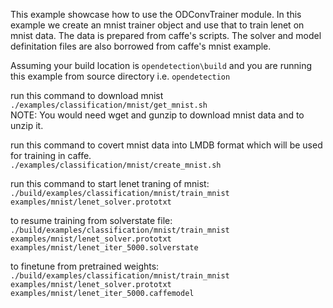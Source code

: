 This example showcase how to use the ODConvTrainer module. 
In this example we create an mnist trainer object and use that to 
train lenet on mnist data. The data is prepared from caffe's scripts. 
The solver and model definitation files are also borrowed from caffe's mnist example.

Assuming your build location is `opendetection\build` and you are running this example
from source directory i.e. `opendetection`  

run this command to download mnist  
`./examples/classification/mnist/get_mnist.sh`  
NOTE: You would need wget and gunzip to download mnist data and to unzip it.  

run this command to covert mnist data into LMDB format which will be used 
for training in caffe.  
`./examples/classification/mnist/create_mnist.sh`  

run this command to start lenet traning of mnist:    
`./build/examples/classification/mnist/train_mnist examples/mnist/lenet_solver.prototxt`    

to resume training from solverstate file:      
`./build/examples/classification/mnist/train_mnist examples/mnist/lenet_solver.prototxt examples/mnist/lenet_iter_5000.solverstate`  

to finetune from pretrained weights:      
`./build/examples/classification/mnist/train_mnist examples/mnist/lenet_solver.prototxt examples/mnist/lenet_iter_5000.caffemodel` 
